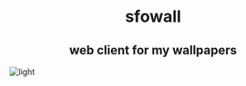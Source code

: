 <h1 align="center">
  sfowall
</h1>
<h2 align="center">
  web client for my wallpapers
</h2>

![light](https://cdn.discordapp.com/attachments/955362477137362954/973706316931555338/2022-05-11_00-58.png)
